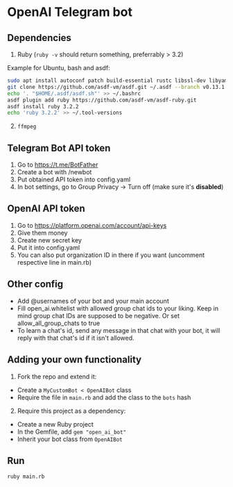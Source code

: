 # OpenAI Telegram bot

## Dependencies
1. Ruby (`ruby -v` should return something, preferrably > 3.2)

Example for Ubuntu, bash and asdf:
```bash
sudo apt install autoconf patch build-essential rustc libssl-dev libyaml-dev libreadline6-dev zlib1g-dev libgmp-dev libncurses5-dev libffi-dev libgdbm6 libgdbm-dev libdb-dev uuid-dev
git clone https://github.com/asdf-vm/asdf.git ~/.asdf --branch v0.13.1
echo '. "$HOME/.asdf/asdf.sh"' >> ~/.bashrc
asdf plugin add ruby https://github.com/asdf-vm/asdf-ruby.git
asdf install ruby 3.2.2
echo 'ruby 3.2.2' >> ~/.tool-versions
```

2. `ffmpeg`

## Telegram Bot API token

1. Go to <https://t.me/BotFather>
2. Create a bot with /newbot
3. Put obtained API token into config.yaml
4. In bot settings, go to Group Privacy -> Turn off (make sure it's **disabled**)

## OpenAI API token

1. Go to <https://platform.openai.com/account/api-keys>
2. Give them money
3. Create new secret key
4. Put it into config.yaml
5. You can also put organization ID in there if you want (uncomment respective line in main.rb)

## Other config

- Add @usernames of your bot and your main account
- Fill open_ai.whitelist with allowed group chat ids to your liking. Keep in mind group chat IDs are supposed to be negative. Or set allow_all_group_chats to true
- To learn a chat's id, send any message in that chat with your bot, it will reply with that chat's id if it isn't allowed.

## Adding your own functionality

1. Fork the repo and extend it:
- Create a `MyCustomBot < OpenAIBot` class
- Require the file in `main.rb` and add the class to the `bots` hash

2. Require this project as a dependency:
- Create a new Ruby project
- In the Gemfile, add `gem "open_ai_bot"`
- Inherit your bot class from `OpenAIBot`

## Run

`ruby main.rb`
